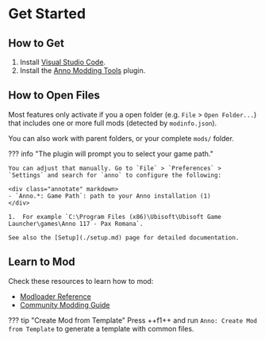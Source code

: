 # Get Started

## How to Get

1. Install [Visual Studio Code](https://code.visualstudio.com/).
2. Install the [Anno Modding Tools](https://marketplace.visualstudio.com/items?itemName=JakobHarder.anno-modding-tools) plugin.

## How to Open Files

Most features only activate if you a open folder (e.g. `File` > `Open Folder...`) that includes one or more full mods (detected by `modinfo.json`).

You can also work with parent folders, or your complete `mods/` folder.

??? info "The plugin will prompt you to select your game path."

    You can adjust that manually. Go to `File` > `Preferences` > `Settings` and search for `anno` to configure the following:

    <div class="annotate" markdown>
    - `Anno.*: Game Path`: path to your Anno installation (1)
    </div>

    1.  For example `C:\Program Files (x86)\Ubisoft\Ubisoft Game Launcher\games\Anno 117 - Pax Romana`.

    See also the [Setup](./setup.md) page for detailed documentation.

## Learn to Mod

Check these resources to learn how to mod:

- [Modloader Reference](https://jakobharder.github.io/anno-mod-loader/)
- [Community Modding Guide](https://github.com/anno-mods/modding-guide#readme)

??? tip "Create Mod from Template"
    Press ++f1++ and run `Anno: Create Mod from Template` to generate a template with common files.

